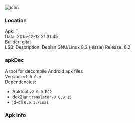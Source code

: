 ![icon](./)

### Location
Apk: ``    
Data: 2015-12-12 21:31:45     
Builder: gitai    
LSB: Description: Debian GNU/Linux 8.2 (jessie) Release: 8.2    

### apkDec     
A tool for decompile Android apk files    
Version:  `v1.0.0-α`     
Dependencies:    
+ Apktool `v2.0.0-RC2`    
+ dex2jar `translator-0.0.9.15`    
+ jd-cli `0.9.1.Final`    

### Apk Info    
```
